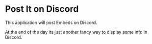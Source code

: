 # Post It on Discord
This application will post Embeds on Discord.

At the end of the day its just another fancy way to display some info in Discord.
